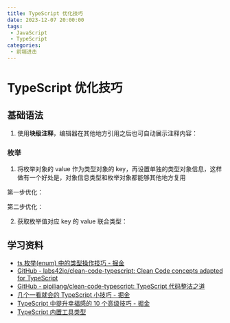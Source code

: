 ```yaml
---
title: TypeScript 优化技巧
date: 2023-12-07 20:00:00
tags:
 - JavaScript
 - TypeScript
categories:
 - 前端进击
---
```

# TypeScript 优化技巧
## 基础语法
1. 使用**块级注释**，编辑器在其他地方引用之后也可自动展示注释内容：
<CustomImage src='/growth-record/base/javascript/commonsummary.webp' />

### 枚举

1. 将枚举对象的 value 作为类型对象的 key，再设置单独的类型对象信息，这样做有一个好处是，对象信息类型和枚举对象都能够其他地方复用

<CustomImage src='/growth-record/base/javascript/tsopttrips01.webp' />

第一步优化：
<CustomImage src='/growth-record/base/javascript/tsopttrips02.webp' />

第二步优化：
<CustomImage src='/growth-record/base/javascript/tsopttrips03.webp' />

2. 获取枚举值对应 key 的 value 联合类型：
<CustomImage src='/growth-record/base/javascript/tsopttrips04.webp' />

## 学习资料
- [ts 枚举(enum) 中的类型操作技巧 - 掘金](https://juejin.cn/post/7073738558124589063)
- [GitHub - labs42io/clean-code-typescript: Clean Code concepts adapted for TypeScript](https://github.com/labs42io/clean-code-typescript)
- [GitHub - pipiliang/clean-code-typescript: TypeScript 代码整洁之道](https://github.com/pipiliang/clean-code-typescript)
- [几个一看就会的 TypeScript 小技巧 - 掘金](https://juejin.cn/post/7077536309804859428)
- [TypeScript 中提升幸福感的 10 个高级技巧 - 掘金](https://juejin.cn/post/6919478002925453320#heading-4)
- [TypeScript 内置工具类型](https://www.yuque.com/wangxiaocuo/coding-blog/mklpidm1gf6ef80a?view=doc_embed)
